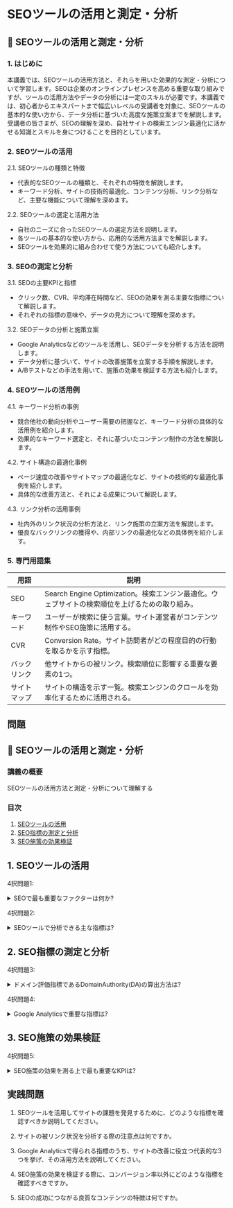 # SEOツールの活用と測定・分析

## 📝 SEOツールの活用と測定・分析

<a id="introduction"></a>
### 1. はじめに

本講義では、SEOツールの活用方法と、それらを用いた効果的な測定・分析について学習します。SEOは企業のオンラインプレゼンスを高める重要な取り組みですが、ツールの活用方法やデータの分析には一定のスキルが必要です。本講義では、初心者からエキスパートまで幅広いレベルの受講者を対象に、SEOツールの基本的な使い方から、データ分析に基づいた高度な施策立案までを解説します。受講者の皆さまが、SEOの理解を深め、自社サイトの検索エンジン最適化に活かせる知識とスキルを身につけることを目的としています。

<a id="seo-tools"></a>
### 2. SEOツールの活用

2.1. SEOツールの種類と特徴
- 代表的なSEOツールの種類と、それぞれの特徴を解説します。
- キーワード分析、サイトの技術的最適化、コンテンツ分析、リンク分析など、主要な機能について理解を深めます。

2.2. SEOツールの選定と活用方法
- 自社のニーズに合ったSEOツールの選定方法を説明します。
- 各ツールの基本的な使い方から、応用的な活用方法までを解説します。
- SEOツールを効果的に組み合わせて使う方法についても紹介します。

<a id="measurement-analysis"></a>
### 3. SEOの測定と分析

3.1. SEOの主要KPIと指標
- クリック数、CVR、平均滞在時間など、SEOの効果を測る主要な指標について解説します。
- それぞれの指標の意味や、データの見方について理解を深めます。

3.2. SEOデータの分析と施策立案
- Google Analyticsなどのツールを活用し、SEOデータを分析する方法を説明します。
- データ分析に基づいて、サイトの改善施策を立案する手順を解説します。
- A/Bテストなどの手法を用いて、施策の効果を検証する方法も紹介します。

<a id="examples"></a>
### 4. SEOツールの活用例

4.1. キーワード分析の事例
- 競合他社の動向分析やユーザー需要の把握など、キーワード分析の具体的な活用例を紹介します。
- 効果的なキーワード選定と、それに基づいたコンテンツ制作の方法を解説します。

4.2. サイト構造の最適化事例
- ページ速度の改善やサイトマップの最適化など、サイトの技術的な最適化事例を紹介します。
- 具体的な改善方法と、それによる成果について解説します。

4.3. リンク分析の活用事例
- 社内外のリンク状況の分析方法と、リンク施策の立案方法を解説します。
- 優良なバックリンクの獲得や、内部リンクの最適化などの具体例を紹介します。

<a id="glossary"></a>
### 5. 専門用語集

| 用語 | 説明 |
| --- | --- |
| SEO | Search Engine Optimization。検索エンジン最適化。ウェブサイトの検索順位を上げるための取り組み。 |
| キーワード | ユーザーが検索に使う言葉。サイト運営者がコンテンツ制作やSEO施策に活用する。 |
| CVR | Conversion Rate。サイト訪問者がどの程度目的の行動を取るかを示す指標。 |
| バックリンク | 他サイトからの被リンク。検索順位に影響する重要な要素の1つ。 |
| サイトマップ | サイトの構造を示す一覧。検索エンジンのクロールを効率化するために活用される。 |

## 問題

## 📝 SEOツールの活用と測定・分析

<a id="introduction"></a>
### 講義の概要
SEOツールの活用方法と測定・分析について理解する

### 目次
1. [SEOツールの活用](#seo-tools)
2. [SEO指標の測定と分析](#seo-metrics)
3. [SEO施策の効果検証](#seo-effectiveness)

<a id="seo-tools"></a>
## 1. SEOツールの活用

4択問題1:
<details>
<summary>SEOで最も重要なファクターは何か?</summary>

- a. サイトの更新頻度
- b. サイトの構造
- c. サイトの内容
- d. サイトの外部リンク

<details>
<summary>回答と解説</summary>

回答: c. サイトの内容

SEOにおいて最も重要なファクターは、サイトの内容の質です。検索エンジンは、ユーザーの検索意図に合致した高品質なコンテンツを提供することを最優先しています。サイトの構造やリンク構造も重要ですが、それらはコンテンツの価値を引き出すための手段に過ぎません。
</details>
</details>

4択問題2:
<details>
<summary>SEOツールで分析できる主な指標は?</summary>

- a. トラフィック、コンバージョン率、離脱率
- b. キーワード順位、被リンク数、ドメイン評価
- c. a, bの両方
- d. その他

<details>
<summary>回答と解説</summary>

回答: c. a, bの両方

SEOツールでは、トラフィック、コンバージョン率、離脱率などのサイト分析指標と、キーワード順位、被リンク数、ドメイン評価などのSEO特化指標の両方を分析できます。これらの指標を組み合わせて分析することで、SEO施策の効果を包括的に把握できます。
</details>
</details>

<a id="seo-metrics"></a>
## 2. SEO指標の測定と分析

4択問題3:
<details>
<summary>ドメイン評価指標であるDomainAuthority(DA)の算出方法は?</summary>

- a. 被リンク数とリンク元サイトの質の組み合わせ
- b. サイトの更新頻度とコンテンツの質の組み合わせ
- c. サイトの平均滞在時間とページビューの組み合わせ
- d. サイトの権威性とブランド力の組み合わせ

<details>
<summary>回答と解説</summary>

回答: a. 被リンク数とリンク元サイトの質の組み合わせ

ドメイン評価指標のDomainAuthority(DA)は、Moz社が独自に開発した指標で、サイトに対する外部からのリンクの数とリンク元サイトの質を組み合わせて算出されます。DA値が高いほど、検索エンジンから見て権威性の高いサイトと評価されます。
</details>
</details>

4択問題4:
<details>
<summary>Google Analyticsで重要な指標は?</summary>

- a. ユーザー数、セッション数、ページビュー数
- b. 直帰率、平均セッション時間、コンバージョン率
- c. a, bの両方
- d. その他

<details>
<summary>回答と解説</summary>

回答: c. a, bの両方

Google Analyticsでは、ユーザー数、セッション数、ページビュー数などのサイトトラフィック指標と、直帰率、平均セッション時間、コンバージョン率などのユーザー行動指標の両方を確認できます。これらの指標を組み合わせて分析することで、サイトの利用状況や課題を総合的に把握できます。
</details>
</details>

<a id="seo-effectiveness"></a>
## 3. SEO施策の効果検証

4択問題5:
<details>
<summary>SEO施策の効果を測る上で最も重要なKPIは?</summary>

- a. トラフィック数の増加
- b. コンバージョン率の上昇
- c. ランキング順位の上昇
- d. ページ滞在時間の延長

<details>
<summary>回答と解説</summary>

回答: b. コンバージョン率の上昇

SEO施策の最終的な目的は、サイトへの集客と、その集客からのコンバージョン率の向上です。トラフィック数の増加やランキング順位の上昇は、コンバージョン率の向上につながる手段に過ぎません。ページ滞在時間の延長も重要ですが、コンバージョン率こそがSEO施策の成果を最も適切に示す指標と言えます。
</details>
</details>

## 実践問題

1. SEOツールを活用してサイトの課題を発見するために、どのような指標を確認すべきか説明してください。

2. サイトの被リンク状況を分析する際の注意点は何ですか。

3. Google Analyticsで得られる指標のうち、サイトの改善に役立つ代表的な3つを挙げ、その活用方法を説明してください。

4. SEO施策の効果を検証する際に、コンバージョン率以外にどのような指標を確認すべきですか。

5. SEOの成功につながる良質なコンテンツの特徴は何ですか。